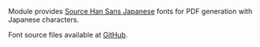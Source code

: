 Module provides [Source Han Sans Japanese](https://fonts.adobe.com/fonts/source-han-sans-japanese) fonts for PDF generation with Japanese characters.

Font source files available at [GitHub](https://github.com/adobe-fonts/source-han-sans).